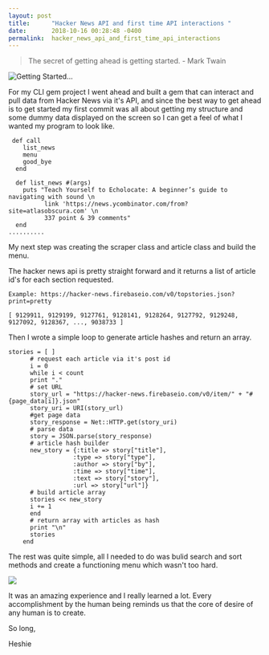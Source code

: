 ```yaml
---
layout: post
title:      "Hacker News API and first time API interactions "
date:       2018-10-16 00:28:48 -0400
permalink:  hacker_news_api_and_first_time_api_interactions
---
```



> The secret of getting ahead is getting started.    - Mark Twain

![Getting Started... ](https://media.giphy.com/media/26ufhYjBs6C4Q5SJG/giphy.gif)

For my CLI gem project I went ahead and built a gem that can interact and pull data from Hacker News via it's API, and since the best way to get ahead is to get started my first commit was all about getting my structure and some dummy data displayed on the screen so I can get a feel of what I wanted my program to look like.

```
 def call
    list_news
    menu
    good_bye
  end

  def list_news #(args)
    puts "Teach Yourself to Echolocate: A beginner’s guide to navigating with sound \n
          link 'https://news.ycombinator.com/from?site=atlasobscura.com' \n
          337 point & 39 comments"
  end
..........

```



My next step was creating the scraper class and article class and build the menu.

The hacker news api is pretty straight forward and it returns a list of article id's for each section requested.

```
Example: https://hacker-news.firebaseio.com/v0/topstories.json?print=pretty

[ 9129911, 9129199, 9127761, 9128141, 9128264, 9127792, 9129248, 9127092, 9128367, ..., 9038733 ]
```

Then I wrote a simple loop to generate article hashes and return an array.

```
stories = [ ]
      # request each article via it's post id
      i = 0
      while i < count
      print "."
      # set URL
      story_url = "https://hacker-news.firebaseio.com/v0/item/" + "#{page_data[i]}.json"
      story_uri = URI(story_url)
      #get page data
      story_response = Net::HTTP.get(story_uri)
      # parse data
      story = JSON.parse(story_response)
      # article hash builder
      new_story = {:title => story["title"],
                  :type => story["type"],
                  :author => story["by"],
                  :time => story["time"],
                  :text => story["story"],
                  :url => story["url"]}
      # build article array
      stories << new_story
      i += 1
      end
      # return array with articles as hash
      print "\n"
      stories
    end
```

The rest was quite simple, all I needed to do was bulid search and sort methods and create a functioning menu which wasn't too hard.

![](https://media.giphy.com/media/9Jcw5pUQlgQLe5NonJ/giphy.gif)

It was an amazing experience and I really learned a lot. Every accomplishment by the human being reminds us that the core of desire of any human is to create.

So long,

Heshie 


